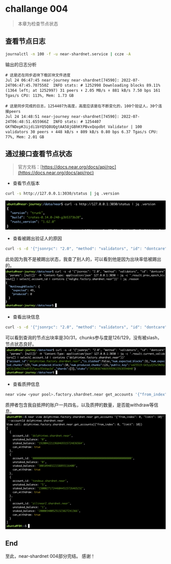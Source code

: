 # challange 004

> 本章为检查节点状态

## 查看节点日志

```bash
journalctl -n 100 -f -u near-shardnet.service | ccze -A
```

输出的日志分析

```logfile
# 这是还在同步追块下载区块文件进度
Jul 24 06:47:45 near-journey near-shardnet[74590]: 2022-07-24T06:47:45.707550Z  INFO stats: # 1252998 Downloading blocks 89.11% (1364 left; at 1252997) 31 peers ⬇ 2.05 MB/s ⬆ 881 kB/s 7.50 bps 161 Tgas/s CPU: 113%, Mem: 1.73 GB

# 这是同步完成的日志，1254407为高度，高度应该是在不断变化的，100个验证人，30个连接peers
Jul 24 14:48:51 near-journey near-shardnet[74590]: 2022-07-24T06:48:51.655966Z  INFO stats: # 1254407 GKfNDepK3ijdi1bYQ5Q8UQgtAA58jGBhKtPBvxQopdbt Validator | 100 validators 30 peers ⬇ 448 kB/s ⬆ 809 kB/s 0.80 bps 6.37 Tgas/s CPU: 77%, Mem: 2.01 GB
```

## 通过接口查看节点状态

> 官方文档：[https://docs.near.org/docs/api/rpc](https://docs.near.org/docs/api/rpc)

- 查看节点版本

```bash
curl -s http://127.0.0.1:3030/status | jq .version
```

![版本](img/004-01.png)

- 查看被踢出验证人的原因

```bash
curl -s -d '{"jsonrpc": "2.0", "method": "validators", "id": "dontcare", "params": [null]}' -H 'Content-Type: application/json' 127.0.0.1:3030 | jq -c '.result.prev_epoch_kickout[] | select(.account_id | contains ("<POOL_ID>"))' | jq .reason
```

此处因为我不是被踢出状态，我查了别人的，可以看到他是因为出块率低被踢出的。
![踢出状态](img/004-02.png)

- 查看出块信息

```bash
curl -s -d '{"jsonrpc": "2.0", "method": "validators", "id": "dontcare", "params": [null]}' -H 'Content-Type: application/json' 127.0.0.1:3030 | jq -c '.result.current_validators[] | select(.account_id | contains ("POOL_ID"))'
```

可以看到查询的节点出块率是30/31，chunks参与度是126/129，没有被slash，节点状态良好。
![出块情况](img/004-03.png)

- 查看质押信息

```bash
near view <your pool>.factory.shardnet.near get_accounts '{"from_index": 0, "limit": 10}' --accountId <accountId>.shardnet.near
```

质押者包含我自抵押的账户一共四名，以及质押的数量，是否能withdraw等信息。
![质押情况](img/004-04.png)

## End

至此，near-shardnet 004部分完结。
感谢！
